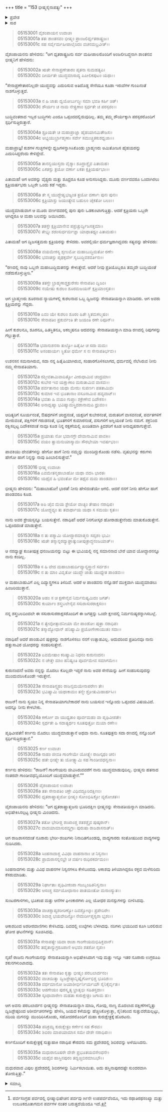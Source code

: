 +++
title = "153 ಭೀಷ್ಮಸೈನಾಪತ್ಯಃ"
+++

<details><summary>ಪ್ರವೇಶ</summary>


।।   ಓಂ ಓಂ ನಮೋ ನಾರಾಯಣಾಯ।।   ಶ್ರೀ ವೇದವ್ಯಾಸಾಯ ನಮಃ ।।

ಶ್ರೀ ಕೃಷ್ಣದ್ವೈಪಾಯನ ವೇದವ್ಯಾಸ ವಿರಚಿತ  

**ಶ್ರೀ ಮಹಾಭಾರತ**

**ಉದ್ಯೋಗ ಪರ್ವ**

**ಭೀಷ್ಮಾಭಿಷೇಚನ[^1] ಪರ್ವ**

**ಅಧ್ಯಾಯ 153**

</details>

[^1]: ಪರ್ವಸಂಗ್ರಹ ಪರ್ವದಲ್ಲಿ ಭೀಷ್ಮಾಭಿಷೇಚನ ಪರ್ವವು ೫೯ನೇ ಉಪಪರ್ವವೆಂದೂ, ಇದು ರಥಾತಿರಥಸಂಖ್ಯಾ ಮತ್ತು ಉಲೂಕದೂತಾಗಮನ ಪರ್ವಗಳ ನಂತರ ಬರುತ್ತದೆಯೆಂದೂ ಇದೆ.

<details><summary>ಸಾರ</summary>

ದುರ್ಯೋಧನನು ಭೀಷ್ಮನಿಗೆ ತನ್ನ ಸೇನಾಪತಿಯಾಗೆಂದು ಕೇಳಿಕೊಳ್ಳುವುದು (1-16). ಎರಡು ನಿಯಮಗಳನ್ನನುಸರಿಸಿ ಸೇನಾಧಿಪತ್ಯವನ್ನು ನಡೆಸುತ್ತೇನೆಂದು - ಪಾಂಡವರನ್ನು ಕೊಲ್ಲಲು ಮನಸ್ಸಿಲ್ಲದಿದ್ದರೂ ಪ್ರತಿದಿನ ಹತ್ತು ಸಾವಿರ ಯೋಧರನ್ನು ಸಂಹರಿಸುತ್ತೇನೆಂದು ಮತ್ತು “ಕರ್ಣನು ಮೊದಲು ಯುದ್ಧಮಾಡುತ್ತಾನೆ ಅಥವಾ ನಾನು” ಎಂದು ಭೀಷ್ಮನು ನುಡಿದುದು (17-24). ಭೀಷ್ಮನು ಜೀವಿಸಿರುವವರೆಗೆ ತಾನು ಯುದ್ಧಮಾಡುವುದಿಲ್ಲವೆಂದು ಕರ್ಣನು ಹೇಳಲು ದುರ್ಯೋಧನನು ಭೀಷ್ಮನಿಗೆ ಸೇನಾಪತ್ಯವನ್ನಿತ್ತುದು (25-35).


</details>


> 05153001 ವೈಶಂಪಾಯನ ಉವಾಚ।  
05153001a ತತಃ ಶಾಂತನವಂ ಭೀಷ್ಮಂ ಪ್ರಾಂಜಲಿರ್ಧೃತರಾಷ್ಟ್ರಜಃ।   
05153001c ಸಹ ಸರ್ವೈರ್ಮಹೀಪಾಲೈರಿದಂ ವಚನಮಬ್ರವೀತ್।।

ವೈಶಂಪಾಯನನು ಹೇಳಿದನು: “ಆಗ ಧೃತರಾಷ್ಟ್ರಜನು ಸರ್ವ ಮಹೀಪಾಲರೊಂದಿಗೆ ಅಂಜಲೀಬದ್ಧನಾಗಿ ಶಾಂತನವ ಭೀಷ್ಮನಿಗೆ ಹೇಳಿದನು:

> 05153002a ಋತೇ ಸೇನಾಪ್ರಣೇತಾರಂ ಪೃತನಾ ಸುಮಹತ್ಯಪಿ।  
05153002c ದೀರ್ಯತೇ ಯುದ್ಧಮಾಸಾದ್ಯ ಪಿಪೀಲಿಕಪುಟಂ ಯಥಾ।।

“ಸೇನಾಪ್ರಣೇತಾರನಿಲ್ಲದೇ ಯುದ್ಧವನ್ನು ಎದುರಿಸುವ ಅತಿದೊಡ್ಡ ಸೇನೆಯೂ ಕೂಡಾ ಇರುವೆಗಳ ಗುಂಪಿನಂತೆ ನಾಶಗೊಳ್ಳುತ್ತದೆ.

> 05153003a ನ ಹಿ ಜಾತು ದ್ವಯೋರ್ಬುದ್ಧಿಃ ಸಮಾ ಭವತಿ ಕರ್ಹಿ ಚಿತ್।  
05153003c ಶೌರ್ಯಂ ಚ ನಾಮ ನೇತೄಣಾಂ ಸ್ಪರ್ಧತೇ ಚ ಪರಸ್ಪರಂ।।

ಬುದ್ಧಿವಂತರಾದ ಇಬ್ಬರ ಬುದ್ಧಿಗಳು ಎಂದೂ ಒಪ್ಪಂದದಲ್ಲಿರುವುದಿಲ್ಲ. ತಮ್ಮ ತಮ್ಮ ಶೌರ್ಯಕ್ಕಾಗಿ ಪರಸ್ಪರರೊಂದಿಗೆ ಸ್ಪರ್ಧಿಸುತ್ತಿರುತ್ತಾರೆ.

> 05153004a ಶ್ರೂಯತೇ ಚ ಮಹಾಪ್ರಾಜ್ಞಾ ಹೈಹಯಾನಮಿತೌಜಸಃ।   
05153004c ಅಭ್ಯಯುರ್ಬ್ರಾಹ್ಮಣಾಃ ಸರ್ವೇ ಸಮುಚ್ಚ್ರಿತಕುಶಧ್ವಜಾಃ।।

ಮಹಾಪ್ರಾಜ್ಞ! ಕುಶಗಳ ಗುಚ್ಛಗಳನ್ನೇ ಧ್ವಜಗಳನ್ನಾಗಿಸಿಕೊಂಡು ಬ್ರಾಹ್ಮಣರು ಅಮಿತೋಜಸ ಹೈಹಯರನ್ನು ಎದುರಿಸಿದ್ದರೆಂದು ಕೇಳಿದ್ದೇವೆ.

> 05153005a ತಾನನ್ವಯುಸ್ತದಾ ವೈಶ್ಯಾಃ ಶೂದ್ರಾಶ್ಚೈವ ಪಿತಾಮಹ।  
05153005c ಏಕತಸ್ತು ತ್ರಯೋ ವರ್ಣಾ ಏಕತಃ ಕ್ಷತ್ರಿಯರ್ಷಭಾಃ।।

ಪಿತಾಮಹ! ಆಗ ಅವರನ್ನು ವೈಶ್ಯರು ಮತ್ತು ಶೂದ್ರರೂ ಕೂಡ ಅನುಸರಿಸಿದ್ದರು. ಮೂರು ವರ್ಣದವರೂ ಒಂದಾಗಿರಲು ಕ್ಷತ್ರಿಯರ್ಷಭರು ಒಬ್ಬರೇ ಒಂದು ಕಡೆ ಇದ್ದರು.

> 05153006a ತೇ ಸ್ಮ ಯುದ್ಧೇಷ್ವಭಜ್ಯಂತ ತ್ರಯೋ ವರ್ಣಾಃ ಪುನಃ ಪುನಃ।  
05153006c ಕ್ಷತ್ರಿಯಾಸ್ತು ಜಯಂತ್ಯೇವ ಬಹುಲಂ ಚೈಕತೋ ಬಲಂ।।

ಯುದ್ಧಮಾಡುವಾಗ ಆ ಮೂರು ವರ್ಣದವರಲ್ಲಿ ಪುನಃ ಪುನಃ ಒಡಕುಂಟಾಗುತ್ತಿತ್ತು.  ಆದರೆ ಕ್ಷತ್ರಿಯರು ಒಬ್ಬರೇ ಆಗಿದ್ದರೂ ಆ ಮಹಾ ಬಲವನ್ನು ಜಯಿಸಿದರು.

> 05153007a ತತಸ್ತೇ ಕ್ಷತ್ರಿಯಾನೇವ ಪಪ್ರಚ್ಚುರ್ದ್ವಿಜಸತ್ತಮಾಃ।   
05153007c ತೇಭ್ಯಃ ಶಶಂಸುರ್ಧರ್ಮಜ್ಞಾ ಯಾಥಾತಥ್ಯಂ ಪಿತಾಮಹ।।

ಪಿತಾಮಹ! ಆಗ ದ್ವಿಜಸತ್ತಮರು ಕ್ಷತ್ರಿಯರನ್ನು ಕೇಳಿದರು. ಅವರಲ್ಲಿಯೇ ಧರ್ಮಜ್ಞರಾಗಿದ್ದವರು ಸತ್ಯವನ್ನು ಹೇಳಿದರು:

> 05153008a ವಯಮೇಕಸ್ಯ ಶೃಣುಮೋ ಮಹಾಬುದ್ಧಿಮತೋ ರಣೇ।  
05153008c ಭವಂತಸ್ತು ಪೃಥಕ್ಸರ್ವೇ ಸ್ವಬುದ್ಧಿವಶವರ್ತಿನಃ।।

“ರಣದಲ್ಲಿ ನಾವು ಒಬ್ಬನೇ ಮಹಾಬುದ್ಧಿಮತನನ್ನು ಕೇಳುತ್ತೇವೆ. ಆದರೆ ನೀವು ಪ್ರತಿಯೊಬ್ಬರೂ ತಮ್ಮದೇ ಬುದ್ಧಿಯಂತೆ ನಡೆದುಕೊಳ್ಳುತ್ತೀರಿ.”

> 05153009a ತತಸ್ತೇ ಬ್ರಾಹ್ಮಣಾಶ್ಚಕ್ರುರೇಕಂ ಸೇನಾಪತಿಂ ದ್ವಿಜಂ।  
05153009c ನಯೇಷು ಕುಶಲಂ ಶೂರಮಜಯನ್ ಕ್ಷತ್ರಿಯಾಂಸ್ತತಃ।।

ಆಗ ಬ್ರಾಹ್ಮಣರು ಶೂರನಾದ ನ್ಯಾಯಗಳಲ್ಲಿ ಕುಶಲನಾದ ಒಬ್ಬ ದ್ವಿಜನನ್ನು ಸೇನಾಪತಿಯನ್ನಾಗಿ ಮಾಡಿದರು. ಆಗ ಅವರು ಕ್ಷತ್ರಿಯರನ್ನು ಗೆದ್ದರು.

> 05153010a ಏವಂ ಯೇ ಕುಶಲಂ ಶೂರಂ ಹಿತೇ ಸ್ಥಿತಮಕಲ್ಮಷಂ।   
05153010c ಸೇನಾಪತಿಂ ಪ್ರಕುರ್ವಂತಿ ತೇ ಜಯಂತಿ ರಣೇ ರಿಪೂನ್।।

ಹೀಗೆ ಕುಶಲನೂ, ಶೂರನೂ, ಹಿತಸ್ಥಿತನೂ, ಅಕಲ್ಮಷನೂ ಆದವನನ್ನು ಸೇನಾಪತಿಯನ್ನಾಗಿ ಮಾಡಿ ರಣದಲ್ಲಿ ರಿಪುಗಳನ್ನು ಗೆಲ್ಲುತ್ತಾರೆ.

> 05153011a ಭವಾನುಶನಸಾ ತುಲ್ಯೋ ಹಿತೈಷೀ ಚ ಸದಾ ಮಮ।  
05153011c ಅಸಂಹಾರ್ಯಃ ಸ್ಥಿತೋ ಧರ್ಮೇ ಸ ನಃ ಸೇನಾಪತಿರ್ಭವ।।

ಉಶನಸನ ಸಮನಾಗಿರುವ, ಸದಾ ನನ್ನ ಹಿತೈಷಿಯಾಗಿರುವ, ಸಂಹಾರಗೊಳಿಸಲಾಗದ, ಧರ್ಮದಲ್ಲಿ ನೆಲೆಸಿರುವ ನೀನು ನಮ್ಮ ಸೇನಾಪತಿಯಾಗು.

> 05153012a ರಶ್ಮೀವತಾಮಿವಾದಿತ್ಯೋ ವೀರುಧಾಮಿವ ಚಂದ್ರಮಾಃ।  
05153012c ಕುಬೇರ ಇವ ಯಕ್ಷಾಣಾಂ ಮರುತಾಮಿವ ವಾಸವಃ।।  
05153013a ಪರ್ವತಾನಾಂ ಯಥಾ ಮೇರುಃ ಸುಪರ್ಣಃ ಪತತಾಮಿವ।  
05153013c ಕುಮಾರ ಇವ ಭೂತಾನಾಂ ವಸೂನಾಮಿವ ಹವ್ಯವಾಟ್।।  
05153014a ಭವತಾ ಹಿ ವಯಂ ಗುಪ್ತಾಃ ಶಕ್ರೇಣೇವ ದಿವೌಕಸಃ।  
05153014c ಅನಾಧೃಷ್ಯಾ ಭವಿಷ್ಯಾಮಸ್ತ್ರಿದಶಾನಾಮಪಿ ಧ್ರುವಂ।।

ಆದಿತ್ಯರಿಗೆ ಸೂರ್ಯನಂತೆ, ಔಷಧಗಳಿಗೆ ಚಂದ್ರನಂತೆ, ಯಕ್ಷರಿಗೆ ಕುಬೇರನಂತೆ, ಮರುತರಿಗೆ ವಾಸವನಂತೆ, ಪರ್ವತಗಳಿಗೆ ಮೇರುವಂತೆ, ಪಕ್ಷಿಗಳಿಗೆ ಗರುಡನಂತೆ, ಭೂತಗಳಿಗೆ ಕುಮಾರನಂತೆ, ವಸುಗಳಿಗೆ ಅಗ್ನಿಯಂತೆ ನೀನು ನಮಗೆ. ಶಕ್ರನಿಂದ ರಕ್ಷಿಸಲ್ಪಟ್ಟ ದಿವೌಕಸರಂತೆ ನಾವೂ ಕೂಡ ನಿನ್ನ ರಕ್ಷಣೆಯಲ್ಲಿ ಖಂಡಿತವಾಗಿ ತ್ರಿದಶರಿಗೆ ಕೂಡ ಅನಾಧೃಷರಾಗುತ್ತೇವೆ.

> 05153015a ಪ್ರಯಾತು ನೋ ಭವಾನಗ್ರೇ ದೇವಾನಾಮಿವ ಪಾವಕಿಃ।  
05153015c ವಯಂ ತ್ವಾಮನುಯಾಸ್ಯಾಮಃ ಸೌರಭೇಯಾ ಇವರ್ಷಭಂ।।

ಪಾವಕಿಯು ದೇವತೆಗಳನ್ನು ಹೇಗೋ ಹಾಗೆ ನೀನು ನಮ್ಮನ್ನು ಮುಂದಿದ್ದುಕೊಂಡು ನಡೆಸು. ವೃಷಭನನ್ನು ಕರುಗಳು ಹೇಗೋ ಹಾಗೆ ನಿನ್ನನ್ನು ನಾವು ಹಿಂಬಾಲಿಸುತ್ತೇವೆ.”

> 05153016 ಭೀಷ್ಮ ಉವಾಚ।  
05153016a ಏವಮೇತನ್ಮಹಾಬಾಹೋ ಯಥಾ ವದಸಿ ಭಾರತ।  
05153016c ಯಥೈವ ಹಿ ಭವಂತೋ ಮೇ ತಥೈವ ಮಮ ಪಾಂಡವಾಃ।।

ಭೀಷ್ಮನು ಹೇಳಿದನು: “ಮಹಾಬಾಹೋ! ಭಾರತ! ನೀನು ಹೇಳಿದಂತೆಯೇ ಆಗಲಿ. ಆದರೆ ನನಗೆ ನೀನು ಹೇಗೋ ಹಾಗೆ ಪಾಂಡವರೂ ಕೂಡ.

> 05153017a ಅಪಿ ಚೈವ ಮಯ ಶ್ರೇಯೋ ವಾಚ್ಯಂ ತೇಷಾಂ ನರಾಧಿಪ।  
05153017c ಯೋದ್ಧವ್ಯಂ ತು ತವಾರ್ಥಾಯ ಯಥಾ ಸ ಸಮಯಃ ಕೃತಃ।।

ನಾನು ಅವರ ಶ್ರೇಯಸ್ಸನ್ನೂ ಬಯಸುತ್ತೇನೆ. ನರಾಧಿಪ! ಆದರೆ ನಿನಗೋಸ್ಕರ ಹೋರಾಡುತ್ತೇನೆಂದು ಮಾತುಕೊಡುತ್ತೇನೆ. ಒಪ್ಪಂದದಂತೆ ಮಾಡುತ್ತೇನೆ.

> 05153018a ನ ತು ಪಶ್ಯಾಮಿ ಯೋದ್ಧಾರಮಾತ್ಮನಃ ಸದೃಶಂ ಭುವಿ।  
05153018c ಋತೇ ತಸ್ಮಾನ್ನರವ್ಯಾಘ್ರಾತ್ಕುಂತೀಪುತ್ರಾದ್ಧನಂಜಯಾತ್।।

ಆ ನರವ್ಯಾಘ್ರ ಕುಂತೀಪುತ್ರ ಧನಂಜಯನನ್ನು ಬಿಟ್ಟು ಈ ಭುವಿಯಲ್ಲಿ ನನ್ನ ಸಮಾನನಾದ ಬೇರೆ ಯಾವ ಯೋದ್ಧಾರನನ್ನೂ ನಾನು ಕಂಡಿಲ್ಲ.

> 05153019a ಸ ಹಿ ವೇದ ಮಹಾಬಾಹುರ್ದಿವ್ಯಾನ್ಯಸ್ತ್ರಾಣಿ ಸರ್ವಶಃ।  
05153019c ನ ತು ಮಾಂ ವಿವೃತೋ ಯುದ್ಧೇ ಜಾತು ಯುಧ್ಯೇತ ಪಾಂಡವಃ।।

ಆ ಮಹಾಬಾಹುವಿಗೆ ಎಲ್ಲ ದಿವ್ಯಾಸ್ತ್ರಗಳೂ ತಿಳಿದಿವೆ. ಆದರೆ ಆ ಪಾಂಡವನು ನನ್ನೊಡನೆ ಮುಕ್ತವಾಗಿ ಯುದ್ಧಮಾಡಲು ಹಿಂಜರಿಯುತ್ತಾನೆ.

> 05153020a ಅಹಂ ಸ ಚ ಕ್ಷಣೇನೈವ ನಿರ್ಮನುಷ್ಯಮಿದಂ ಜಗತ್।   
05153020c ಕುರ್ಯಾಂ ಶಸ್ತ್ರಬಲೇನೈವ ಸಸುರಾಸುರರಾಕ್ಷಸಂ।।

ನನ್ನ ಶಸ್ತ್ರಬಲದಿಂದಲೇ ಈ ಸಸುರಾಸುರರಾಕ್ಷಸರೊಂದಿಗೆ ಈ ಜಗತ್ತನ್ನು ಒಂದೇ ಕ್ಷಣದಲ್ಲಿ ನಿರ್ಮನುಷ್ಯರನ್ನಾಗಿಸಬಲ್ಲೆ.

> 05153021a ನ ತ್ವೇವೋತ್ಸಾದನೀಯಾ ಮೇ ಪಾಂಡೋಃ ಪುತ್ರಾ ನರಾಧಿಪ।  
05153021c ತಸ್ಮಾದ್ಯೋಧಾನ್ ಹನಿಷ್ಯಾಮಿ ಪ್ರಯೋಗೇಣಾಯುತಂ ಸದಾ।।

ನರಾಧಿಪ! ಆದರೆ ಪಾಂಡುವಿನ ಪುತ್ರರನ್ನು ನಾಶಗೊಳಿಸಲು ನನಗೆ ಉತ್ಸಾಹವಿಲ್ಲ. ಆದುದರಿಂದ ಪ್ರತಿದಿನವೂ ನಾನು ಹತ್ತುಸಾವಿರ ಯೋಧರನ್ನು ಸಂಹರಿಸುತ್ತೇನೆ.

> 05153022a ಏವಮೇಷಾಂ ಕರಿಷ್ಯಾಮಿ ನಿಧನಂ ಕುರುನಂದನ।  
05153022c ನ ಚೇತ್ತೇ ಮಾಂ ಹನಿಷ್ಯಂತಿ ಪೂರ್ವಮೇವ ಸಮಾಗಮೇ।।

ಕುರುನಂದನ! ಅವರು ನನ್ನನ್ನು ಮೊದಲು ಕೊಲ್ಲದೇ ಇದ್ದರೆ ನಾನು ಅವರ ಸೇನೆಯನ್ನು ಹೀಗೆ ಸಂಹರಿಸುವುದನ್ನು ಮುಂದುವರಿಸಿಕೊಂಡೇ ಇರುತ್ತೇನೆ.

> 05153023a ಸೇನಾಪತಿಸ್ತ್ವಹಂ ರಾಜನ್ಸಮಯೇನಾಪರೇಣ ತೇ।  
05153023c ಭವಿಷ್ಯಾಮಿ ಯಥಾಕಾಮಂ ತನ್ಮೇ ಶ್ರೋತುಮಿಹಾರ್ಹಸಿ।।

ರಾಜನ್! ನಾನು ಸ್ವಯಂ ನಿನ್ನ ಸೇನಾಪತಿಯಾಗಬೇಕಾದರೆ ನಾನು ಬಯಸುವ ಇನ್ನೊಂದು ಒಪ್ಪಂದದ ವಿಷಯವಿದೆ. ಅದನ್ನೂ ನೀನು ಕೇಳಬೇಕು.

> 05153024a ಕರ್ಣೋ ವಾ ಯುಧ್ಯತಾಂ ಪೂರ್ವಮಹಂ ವಾ ಪೃಥಿವೀಪತೇ।  
05153024c ಸ್ಪರ್ಧತೇ ಹಿ ಸದಾತ್ಯರ್ಥಂ ಸೂತಪುತ್ರೋ ಮಯಾ ರಣೇ।।

ಪೃಥಿವೀಪತೇ! ಕರ್ಣನು ಮೊದಲು ಯುದ್ಧಮಾಡುತ್ತಾನೆ ಅಥವಾ ನಾನು. ಸೂತಪುತ್ರನು ಸದಾ ರಣದಲ್ಲಿ ನನ್ನೊಂದಿಗೆ ಸ್ಪರ್ಧಿಸುತ್ತಿರುತ್ತಾನೆ.”

> 05153025 ಕರ್ಣ ಉವಾಚ।  
05153025a ನಾಹಂ ಜೀವತಿ ಗಾಂಗೇಯೇ ಯೋತ್ಸ್ಯೇ ರಾಜನ್ಕಥಂ ಚನ।  
05153025c ಹತೇ ಭೀಷ್ಮೇ ತು ಯೋತ್ಸ್ಯಾಮಿ ಸಹ ಗಾಂಡೀವಧನ್ವನಾ।।

ಕರ್ಣನು ಹೇಳಿದನು: “ರಾಜನ್! ಗಾಂಗೇಯನು ಜೀವಿಸಿರುವವರೆಗೆ ನಾನು ಯುದ್ಧಮಾಡುವುದಿಲ್ಲ. ಭೀಷ್ಮನು ಹತನಾದ ನಂತರವೇ ಗಾಂಡೀವಧನ್ವಿಯೊಂದಿಗೆ ಯುದ್ಧಮಾಡುತ್ತೇನೆ.””

> 05153026 ವೈಶಂಪಾಯನ ಉವಾಚ।  
05153026a ತತಃ ಸೇನಾಪತಿಂ ಚಕ್ರೇ ವಿಧಿವದ್ಭೂರಿದಕ್ಷಿಣಂ।  
05153026c ಧೃತರಾಷ್ಟ್ರಾತ್ಮಜೋ ಭೀಷ್ಮಂ ಸೋಽಭಿಷಿಕ್ತೋ ವ್ಯರೋಚತ।।

ವೈಶಂಪಾಯನನು ಹೇಳಿದನು: “ಆಗ ಧೃತರಾಷ್ಟ್ರಾತ್ಮಜನು ಭೂರಿದಕ್ಷಿಣ ಭೀಷ್ಮನನ್ನು ಸೇನಾಪತಿಯನ್ನಾಗಿ ಮಾಡಿದನು. ಅಭಿಷೇಕಿಸಿಸಲ್ಪಟ್ಟ ಭೀಷ್ಮನು ಮಿಂಚಿದನು.

> 05153027a ತತೋ ಭೇರೀಶ್ಚ ಶಂಖಾಂಶ್ಚ ಶತಶಶ್ಚೈವ ಪುಷ್ಕರಾನ್।  
05153027c ವಾದಯಾಮಾಸುರವ್ಯಗ್ರಾಃ ಪುರುಷಾ ರಾಜಶಾಸನಾತ್।।

ಆಗ ರಾಜಶಾಸನದಂತೆ ನೂರಾರು ಭೇರೀ-ಶಂಖಗಳು ನಿನಾದಿತಗೊಂಡವು, ವಾದ್ಯಗಾರರು ಸಂತೋಷದಿಂದ ವಾದ್ಯಗಳನ್ನು ನುಡಿಸಿದರು.

> 05153028a ಸಿಂಹನಾದಾಶ್ಚ ವಿವಿಧಾ ವಾಹನಾನಾಂ ಚ ನಿಸ್ವನಾಃ।  
05153028c ಪ್ರಾದುರಾಸನ್ನನಭ್ರೇ ಚ ವರ್ಷಂ ರುಧಿರಕರ್ದಮಂ।।

ಸಿಂಹನಾದಗಳು ಮತ್ತು ವಿವಿಧ ವಾಹನಗಳ ನಿಸ್ವನಗಳೂ ಕೇಳಿಬಂದವು. ಆಕಾಶವು ತಿಳಿಯಾಗಿದ್ದರೂ ರಕ್ತದ ಮಳೆಸುರಿದು ಕೆಸರುಮಾಡಿತು.

> 05153029a ನಿರ್ಘಾತಾಃ ಪೃಥಿವೀಕಂಪಾ ಗಜಬೃಂಹಿತನಿಸ್ವನಾಃ।  
05153029c ಆಸಂಶ್ಚ ಸರ್ವಯೋಧಾನಾಂ ಪಾತಯಂತೋ ಮನಾಂಸ್ಯುತ।।

ಸುಂಟರಗಾಳಿಗಳು, ಭೂಕಂಪ ಮತ್ತು ಆನೆಗಳ ಘೀಂಕಾರಗಳು ಎಲ್ಲ ಯೋಧರ ಮನಸ್ಸುಗಳನ್ನು ಬೀಳಿಸಿದವು.

> 05153030a ವಾಚಶ್ಚಾಪ್ಯಶರೀರಿಣ್ಯೋ ದಿವಶ್ಚೋಲ್ಕಾಃ ಪ್ರಪೇದಿರೇ।  
05153030c ಶಿವಾಶ್ಚ ಭಯವೇದಿನ್ಯೋ ನೇದುರ್ದೀಪ್ತಸ್ವರಾ ಭೃಶಂ।।

ಆಕಾಶದಿಂದ ಅಶರೀರವಾಣಿಗಳು ಕೇಳಿಸಿದವು. ದಿವದಲ್ಲಿ ಉಲ್ಕೆಗಳು ಬೆಳಗಿದವು. ನರಿಗಳು ಭಯದಿಂದ ಕೂಗಿ ಬರಲಿರುವ ಘೋರ ಘಟನೆಗಳನ್ನು ಸೂಚಿಸಿದವು.

> 05153031a ಸೇನಾಪತ್ಯೇ ಯದಾ ರಾಜಾ ಗಾಂಗೇಯಮಭಿಷಿಕ್ತವಾನ್।  
05153031c ತದೈತಾನ್ಯುಗ್ರರೂಪಾಣಿ ಅಭವಂ ಶತಶೋ ನೃಪ।।

ನೃಪ! ರಾಜನು ಗಾಂಗೇಯನನ್ನು ಸೇನಾಪತಿಯನ್ನಾಗಿ ಅಭಿಷೇಕಿಸಿದಾಗ ಇವು ಮತ್ತು ಇನ್ನೂ ಇತರ ನೂರಾರು ಉಗ್ರರೂಪಿ ಶಕುನಗಳುಂಟಾದವು.

> 05153032a ತತಃ ಸೇನಾಪತಿಂ ಕೃತ್ವಾ ಭೀಷ್ಮಂ ಪರಬಲಾರ್ದನಂ।  
05153032c ವಾಚಯಿತ್ವಾ ದ್ವಿಜಶ್ರೇಷ್ಠಾನ್ನಿಷ್ಕೈರ್ಗೋಭಿಶ್ಚ ಭೂರಿಶಃ।।  
05153033a ವರ್ಧಮಾನೋ ಜಯಾಶೀರ್ಭಿರ್ನಿರ್ಯಯೌ ಸೈನಿಕೈರ್ವೃತಃ।  
05153033c ಆಪಗೇಯಂ ಪುರಸ್ಕೃತ್ಯ ಭ್ರಾತೃಭಿಃ ಸಹಿತಸ್ತದಾ।।  
05153033e ಸ್ಕಂಧಾವಾರೇಣ ಮಹತಾ ಕುರುಕ್ಷೇತ್ರಂ ಜಗಾಮ ಹ।।

ಆಗ ಅವನು ಪರಬಲಾರ್ದನ ಭೀಷ್ಮನನ್ನು ಸೇನಾಪತಿಯನ್ನಾಗಿ ಮಾಡಿ, ಗೋವು, ನಾಣ್ಯ ಮೊದಲಾದ ದಕ್ಷಿಣೆಗಳನ್ನಿತ್ತು ದ್ವಿಜಶ್ರೇಷ್ಠರಿಂದ ಆಶೀರ್ವಚನಗಳನ್ನು ಹೇಳಿಸಿ, ಜಯದ ಕಳೆಯನ್ನು ಹೆಚ್ಚಿಸಿಕೊಳ್ಳುತ್ತಾ, ಸೈನಿಕರಿಂದ ಸುತ್ತುವರೆಯಲ್ಪಟ್ಟು, ನದಿಯ ಮಗನನ್ನು ಮುಂದಿರಿಸಿಕೊಂಡು, ಸಹೋದರರೊಂದಿಗೆ ಮಹಾ ಕುರುಕ್ಷೇತ್ರಕ್ಕೆ ಹೊರಟನು.

> 05153034a ಪರಿಕ್ರಮ್ಯ ಕುರುಕ್ಷೇತ್ರಂ ಕರ್ಣೇನ ಸಹ ಕೌರವಃ।  
05153034c ಶಿಬಿರಂ ಮಾಪಯಾಮಾಸ ಸಮೇ ದೇಶೇ ನರಾಧಿಪಃ।।

ಕರ್ಣನೊಂದಿಗೆ ಕುರುಕ್ಷೇತ್ರಕ್ಕೆ ಸುತ್ತುಹಾಕಿ ನರಾಧಿಪ ಕೌರವನು ಸಮ ಪ್ರದೇಶದಲ್ಲಿ ಶಿಬಿರವನ್ನು ಅಳೆಯಿಸಿದನು.

> 05153035a ಮಧುರಾನೂಷರೇ ದೇಶೇ ಪ್ರಭೂತಯವಸೇಂಧನೇ।  
05153035c ಯಥೈವ ಹಾಸ್ತಿನಪುರಂ ತದ್ವಚ್ಚಿಬಿರಮಾಬಭೌ।।

ಮಧುರವಾದ ವಿಪುಲ ಪ್ರದೇಶದಲ್ಲಿ ಶಿಬಿರಗಳನ್ನು ನಿರ್ಮಿಸಲಾಯಿತು. ಅದು ಹಸ್ತಿನಾಪುರದಷ್ಟೇ ಸುಂದರವಾಗಿ ತೋರುತ್ತಿತ್ತು.”


<details><summary>ಸಮಾಪ್ತಿ</summary>


ಇತಿ ಶ್ರೀ ಮಹಾಭಾರತೇ ಉದ್ಯೋಗ ಪರ್ವಣಿ ಭೀಷ್ಮಾಭಿಷೇಚನ ಪರ್ವಣಿ ಭೀಷ್ಮಸೈನಾಪತ್ಯೇ ತ್ರಿಪಂಚಾಶದಧಿಕಶತತಮೋಽಧ್ಯಾಯಃ।  
ಇದು ಶ್ರೀ ಮಹಾಭಾರತದಲ್ಲಿ ಉದ್ಯೋಗ ಪರ್ವದಲ್ಲಿ ಭೀಷ್ಮಾಭಿಷೇಚನ ಪರ್ವದಲ್ಲಿ ಭೀಷ್ಮಸೈನಾಪತ್ಯದಲ್ಲಿ ನೂರಾಐವತ್ಮೂರನೆಯ ಅಧ್ಯಾಯವು.


</details>

